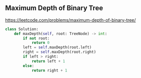 ## Maximum Depth of Binary Tree
https://leetcode.com/problems/maximum-depth-of-binary-tree/
```python
class Solution:
    def maxDepth(self, root: TreeNode) -> int:
        if not root:
            return 0
        left = self.maxDepth(root.left)
        right = self.maxDepth(root.right)
        if left > right:
            return left + 1
        else:
            return right + 1
```
